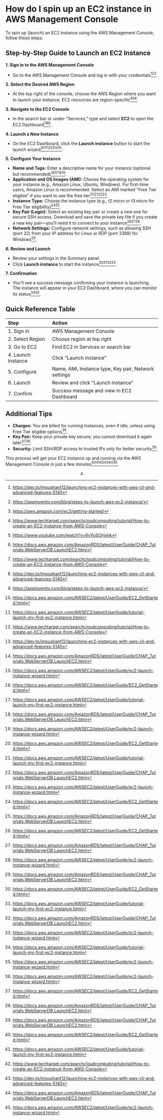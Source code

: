 # How do I spin up an EC2 instance in AWS Management Console

To spin up (launch) an EC2 instance using the AWS Management Console, follow these steps:

## Step-by-Step Guide to Launch an EC2 Instance

**1. Sign in to the AWS Management Console**

- Go to the AWS Management Console and log in with your credentials[^1_5][^1_9][^1_14].

**2. Select the Desired AWS Region**

- At the top right of the console, choose the AWS Region where you want to launch your instance. EC2 resources are region-specific[^1_4][^1_6][^1_7].

**3. Navigate to the EC2 Console**

- In the search bar or under "Services," type and select **EC2** to open the EC2 Dashboard[^1_4][^1_5][^1_9].

**4. Launch a New Instance**

- On the EC2 Dashboard, click the **Launch instance** button to start the launch wizard[^1_1][^1_3][^1_4][^1_5][^1_7][^1_10].

**5. Configure Your Instance**

- **Name and Tags:** Enter a descriptive name for your instance (optional but recommended)[^1_1][^1_3][^1_7][^1_10].
- **Application and OS Images (AMI):** Choose the operating system for your instance (e.g., Amazon Linux, Ubuntu, Windows). For first-time users, Amazon Linux is recommended. Select an AMI marked "Free Tier eligible" if you want to use the free tier[^1_1][^1_3][^1_7][^1_10].
- **Instance Type:** Choose the instance type (e.g., t2.micro or t3.micro for Free Tier eligibility)[^1_1][^1_7].
- **Key Pair (Login):** Select an existing key pair or create a new one for secure SSH access. Download and save the private key file if you create a new key pair—you’ll need it to connect to your instance[^1_1][^1_7][^1_10].
- **Network Settings:** Configure network settings, such as allowing SSH (port 22) from your IP address for Linux or RDP (port 3389) for Windows[^1_7].

**6. Review and Launch**

- Review your settings in the Summary panel.
- Click **Launch instance** to start the instance[^1_1][^1_3][^1_7][^1_10].

**7. Confirmation**

- You’ll see a success message confirming your instance is launching. The instance will appear in your EC2 Dashboard, where you can monitor its status[^1_3][^1_10].


## Quick Reference Table

| Step | Action |
| :-- | :-- |
| 1. Sign in | AWS Management Console |
| 2. Select Region | Choose region at top right |
| 3. Go to EC2 | Find EC2 in Services or search bar |
| 4. Launch Instance | Click "Launch instance" |
| 5. Configure | Name, AMI, Instance type, Key pair, Network settings |
| 6. Launch | Review and click "Launch instance" |
| 7. Confirm | Success message and view in EC2 Dashboard |

## Additional Tips

- **Charges:** You are billed for running instances, even if idle, unless using Free Tier eligible options[^1_10].
- **Key Pair:** Keep your private key secure; you cannot download it again later[^1_1][^1_7].
- **Security:** Limit SSH/RDP access to trusted IPs only for better security[^1_7].

This process will get your EC2 instance up and running via the AWS Management Console in just a few minutes[^1_1][^1_3][^1_4][^1_5][^1_7][^1_10].

<div style="text-align: center">⁂</div>

[^1_1]: https://docs.aws.amazon.com/AWSEC2/latest/UserGuide/EC2_GetStarted.html

[^1_2]: https://docs.aws.amazon.com/AWSEC2/latest/UserGuide/LaunchingAndUsingInstances.html

[^1_3]: https://docs.aws.amazon.com/AWSEC2/latest/UserGuide/tutorial-launch-my-first-ec2-instance.html

[^1_4]: https://www.techtarget.com/searchcloudcomputing/tutorial/How-to-create-an-EC2-instance-from-AWS-Console

[^1_5]: https://dev.to/imsushant12/launching-ec2-instances-with-aws-cli-and-advanced-features-5140

[^1_6]: https://www.youtube.com/watch?v=6yYoSOhjxhk

[^1_7]: https://docs.aws.amazon.com/AmazonRDS/latest/UserGuide/CHAP_Tutorials.WebServerDB.LaunchEC2.html

[^1_8]: https://devops.stackexchange.com/questions/10395/spin-up-an-ec2-instance-from-within-the-application

[^1_9]: https://appinventiv.com/blog/steps-to-launch-aws-ec2-instance/

[^1_10]: https://docs.aws.amazon.com/AWSEC2/latest/UserGuide/ec2-launch-instance-wizard.html

[^1_11]: https://www.youtube.com/watch?v=2zeoNC4cdTA

[^1_12]: https://www.reddit.com/r/aws/comments/jzh7sb/spin_up_ec2_instances_run_commands_on_them_and/

[^1_13]: https://cloudmaven.github.io/cloud101_cloudproviders/01-aws-intro/

[^1_14]: https://aws.amazon.com/ec2/getting-started/

